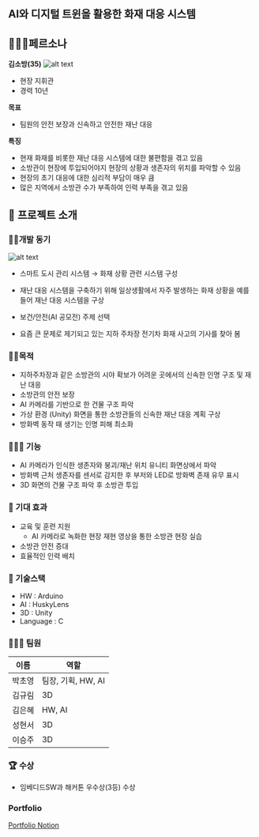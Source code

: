 ## AI와 디지털 트윈을 활용한 화재 대응 시스템

## 💁🏻‍♀️페르소나

**김소방(35)**
![alt text](image.png)
- 현장 지휘관
- 경력 10년

**목표**
- 팀원의 안전 보장과 신속하고 안전한 재난 대응


**특징**
- 현재 화재를 비롯한 재난 대응 시스템에 대한 불편함을 겪고 있음
- 소방관이 현장에 투입되어야지 현장의 상황과 생존자의 위치를 파악할 수 있음
- 현장의 초기 대응에 대한 심리적 부담이 매우 큼
- 많은 지역에서 소방관 수가 부족하여 인력 부족을 겪고 있음

## 📖 프로젝트 소개

### ✊🏻개발 동기

![alt text](image-1.png)

- 스마트 도시 관리 시스템 → 화재 상황 관련 시스템 구성
- 재난 대응 시스템을 구축하기 위해 일상생활에서 자주 발생하는 화재 상황을 예를 들어 재난 대응 시스템을 구상

- 보건/안전(AI 공모전) 주제 선택
- 요즘 큰 문제로 제기되고 있는 지하 주차장 전기차 화재 사고의 기사를 찾아 봄

### 👏🏻목적

- 지하주차장과 같은 소방관의 시야 확보가 어려운 곳에서의 신속한 인명 구조 및 재난 대응
- 소방관의 안전 보장
- AI 카메라를 기반으로 한 건물 구조 파악
- 가상 환경 (Unity) 화면을 통한 소방관들의 신속한 재난 대응 계획 구상
- 방화벽 동작 때 생기는 인명 피해 최소화

### 👨🏻‍🔧 기능

- AI 카메라가 인식한 생존자와 붕괴/재난 위치 유니티 화면상에서 파악
- 방화벽 근처 생존자를 센서로 감지한 후 부저와 LED로 방화벽 존재 유무 표시
- 3D 화면의 건물 구조 파악 후 소방관 투입

### 🎁 기대 효과

- 교육 및 훈련 지원
    - AI 카메라로 녹화한 현장 재현 영상을 통한 소방관 현장 실습
- 소방관 안전 증대
- 효율적인 인력 배치

### 🧱  기술스택

- HW : Arduino
- AI : HuskyLens
- 3D : Unity
- Language : C

### 🧑‍🤝‍🧑 팀원

| 이름 | 역할 |
| --- | --- |
| 박초영 | 팀장, 기획, HW, AI |
| 김규림 | 3D |
| 김은혜 | HW, AI |
| 성현서 | 3D |
| 이승주 | 3D |

### 🏆 수상

- 임베디드SW과 해커톤 우수상(3등) 수상

### Portfolio
[Portfolio Notion](https://choxaeonian.notion.site/2023-SW-AI-10ccefb255af80aa847fc1c5eb5e13f9)
